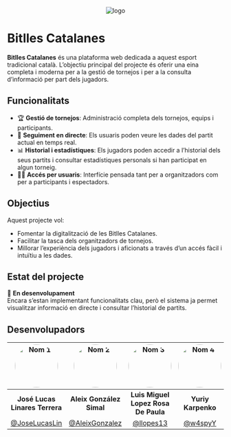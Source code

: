 <p align="center"><img src="https://i.imgur.com/tGBO1Lt.png" alt="logo"></p>

# Bitlles Catalanes

**Bitlles Catalanes** és una plataforma web dedicada a aquest esport tradicional català. L’objectiu principal del projecte és oferir una eina completa i moderna per a la gestió de tornejos i per a la consulta d’informació per part dels jugadors.

## Funcionalitats

- 🏆 **Gestió de tornejos**: Administració completa dels tornejos, equips i participants.
- 🎯 **Seguiment en directe**: Els usuaris poden veure les dades del partit actual en temps real.
- 📊 **Historial i estadístiques**: Els jugadors poden accedir a l’historial dels seus partits i consultar estadístiques personals si han participat en algun torneig.
- 🧑‍💻 **Accés per usuaris**: Interfície pensada tant per a organitzadors com per a participants i espectadors.

## Objectius

Aquest projecte vol:

- Fomentar la digitalització de les Bitlles Catalanes.
- Facilitar la tasca dels organitzadors de tornejos.
- Millorar l’experiència dels jugadors i aficionats a través d’un accés fàcil i intuïtiu a les dades.

## Estat del projecte

🚧 **En desenvolupament**  
Encara s’estan implementant funcionalitats clau, però el sistema ja permet visualitzar informació en directe i consultar l’historial de partits.

## Desenvolupadors

| [<img src="https://avatars.githubusercontent.com/u/148267005?v=4" width="100" height="100" style="border-radius: 50%;" alt="Nom 1">](https://github.com/JoseLucasLin) | [<img src="https://avatars.githubusercontent.com/u/96469537?v=4" width="100" height="100" style="border-radius: 50%;" alt="Nom 2">](https://github.com/AleixGonzalez) | [<img src="https://avatars.githubusercontent.com/u/150826678?v=4" width="100" height="100" style="border-radius: 50%;" alt="Nom 3">](https://github.com/llopes13) | [<img src="https://avatars.githubusercontent.com/u/149970316?v=4" width="100" height="100" style="border-radius: 50%;" alt="Nom 4">](https://github.com/w4spyY) |
|:--:|:--:|:--:|:--:|
| **José Lucas Linares Terrera** | **Aleix González Simal** | **Luis Miguel Lopez Rosa De Paula** | **Yuriy Karpenko** |
| [@JoseLucasLin](https://github.com/JoseLucasLin) | [@AleixGonzalez](https://github.com/AleixGonzalez) | [@llopes13](https://github.com/llopes13) | [@w4spyY](https://github.com/w4spyY) |
